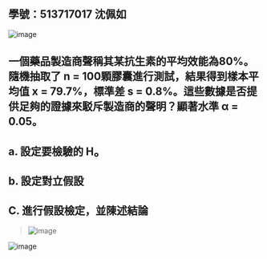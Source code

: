 ## 學號：513717017 沈佩如

![image](https://github.com/user-attachments/assets/e1461d94-752e-4779-ac0c-c35a26ef1d0e)

## 一個藥品製造商聲稱其某抗生素的平均效能為80%。隨機抽取了 n = 100顆膠囊進行測試，結果得到樣本平均值 x = 79.7%，標準差 s = 0.8%。這些數據是否提供足夠的證據來駁斥製造商的聲明？顯著水準 α = 0.05。

## a. 設定要檢驗的 H₀

## b. 設定對立假設

## C. 進行假設檢定，並陳述結論
>
>![image](https://github.com/user-attachments/assets/7a47f1de-1e48-455c-aed5-2797e508384e)
>
![image](https://github.com/user-attachments/assets/1f83dbec-6ade-41f4-854b-8f8dc5b45fbe)
